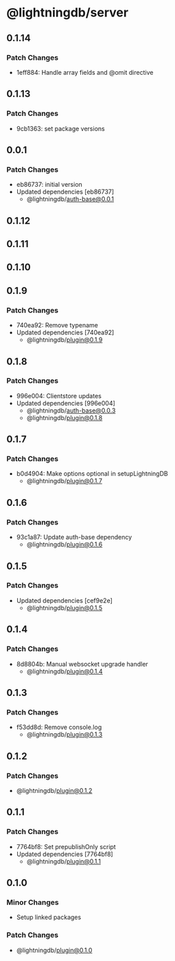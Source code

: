 # @lightningdb/server

## 0.1.14

### Patch Changes

- 1eff884: Handle array fields and @omit directive

## 0.1.13

### Patch Changes

- 9cb1363: set package versions

## 0.0.1

### Patch Changes

- eb86737: initial version
- Updated dependencies [eb86737]
  - @lightningdb/auth-base@0.0.1

## 0.1.12

## 0.1.11

## 0.1.10

## 0.1.9

### Patch Changes

- 740ea92: Remove typename
- Updated dependencies [740ea92]
  - @lightningdb/plugin@0.1.9

## 0.1.8

### Patch Changes

- 996e004: Clientstore updates
- Updated dependencies [996e004]
  - @lightningdb/auth-base@0.0.3
  - @lightningdb/plugin@0.1.8

## 0.1.7

### Patch Changes

- b0d4904: Make options optional in setupLightningDB
  - @lightningdb/plugin@0.1.7

## 0.1.6

### Patch Changes

- 93c1a87: Update auth-base dependency
  - @lightningdb/plugin@0.1.6

## 0.1.5

### Patch Changes

- Updated dependencies [cef9e2e]
  - @lightningdb/plugin@0.1.5

## 0.1.4

### Patch Changes

- 8d8804b: Manual websocket upgrade handler
  - @lightningdb/plugin@0.1.4

## 0.1.3

### Patch Changes

- f53dd8d: Remove console.log
  - @lightningdb/plugin@0.1.3

## 0.1.2

### Patch Changes

- @lightningdb/plugin@0.1.2

## 0.1.1

### Patch Changes

- 7764bf8: Set prepublishOnly script
- Updated dependencies [7764bf8]
  - @lightningdb/plugin@0.1.1

## 0.1.0

### Minor Changes

- Setup linked packages

### Patch Changes

- @lightningdb/plugin@0.1.0
